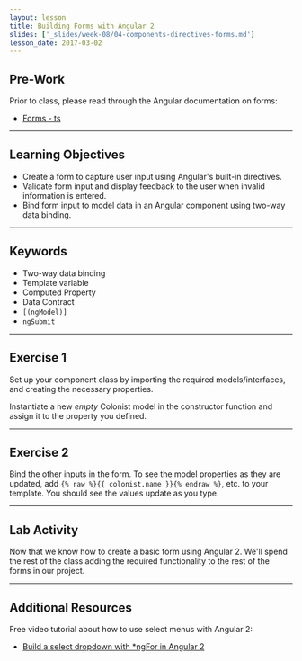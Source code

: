 ```yaml
---
layout: lesson
title: Building Forms with Angular 2
slides: ['_slides/week-08/04-components-directives-forms.md']
lesson_date: 2017-03-02
---
```


## Pre-Work

Prior to class, please read through the Angular documentation on forms:

- [Forms - ts](https://angular.io/docs/ts/latest/guide/forms.html)

---

## Learning Objectives

- Create a form to capture user input using Angular's built-in directives.
- Validate form input and display feedback to the user when invalid information is entered.
- Bind form input to model data in an Angular component using two-way data binding.

---

## Keywords

- Two-way data binding
- Template variable
- Computed Property
- Data Contract
- `[(ngModel)]`
- `ngSubmit`

---

## Exercise 1

Set up your component class by importing the required models/interfaces, and creating the necessary properties.

Instantiate a new *empty* Colonist model in the constructor function and assign it to the property you defined.

---

## Exercise 2

Bind the other inputs in the form. To see the model properties as they are updated,
add `{% raw %}{{ colonist.name }}{% endraw %}`, etc. to your template. You should see the values update as you type.

---

## Lab Activity

Now that we know how to create a basic form using Angular 2. We'll spend the rest of the class adding the required functionality to the rest of the forms in our project.

---

## Additional Resources

Free video tutorial about how to use select menus with Angular 2:

- [Build a select dropdown with *ngFor in Angular 2](https://egghead.io/lessons/angular-2-build-a-select-dropdown-with-ngfor-in-angular-2)

